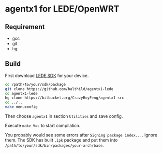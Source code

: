 # agentx1 for LEDE/OpenWRT

## Requirement

* gcc
* git
* hg

## Build

First download [LEDE SDK](https://downloads.lede-project.org/releases/) for your device.

```bash
cd /path/to/your/sdk/package
git clone https://github.com/balthild/agentx1-lede
cd agentx1-lede
hg clone https://bitbucket.org/CrazyBoyFeng/agentx1 src
cd ../..
make menuconfig
```

Then choose `agentx1` in section `Utilities` and save config.

Execute `make V=s` to start compilation. 

You probably would see some errors after `Signing package index...`. Ignore them. The SDK has built `.ipk` package and put them into `/path/to/your/sdk/bin/packages/your-arch/base`.

